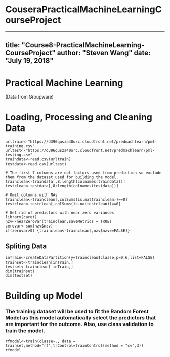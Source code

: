 # CouseraPracticalMachineLearningCourseProject
---
title: "Course8-PracticalMachineLearning-CourseProject"
author: "Steven Wang"
date: "July 19, 2018"
---

# Practical Machine Learning
(Data from Groupware)

# Loading, Processing and Cleaning Data
```{R}
urltrain<-"https://d396qusza40orc.cloudfront.net/predmachlearn/pml-training.csv"
urltest<-"https://d396qusza40orc.cloudfront.net/predmachlearn/pml-testing.csv"
traindata<-read.csv(urltrain)
testdata<-read.csv(urltest)
```

```{R}
# The first 7 columns are not factors used from prediction so exclude them from the dataset used for building the model.
trainclean<-traindata[,8:length(colnames(traindata))]
testclean<-testdata[,8:length(colnames(testdata))]

# Omit columns with NAs
trainclean<-trainclean[,colSums(is.na(trainclean))==0]
testclean<-testclean[,colSums(is.na(testclean))==0]

# Get rid of predictors with near zero variances
library(caret)
nzv<-nearZeroVar(trainclean,saveMetrics = TRUE)
zerovar<-sum(nzv$nzv)
if(zerovar>0) {trainclean<-trainclean[,nzv$nzv==FALSE]}
```
## Spliting Data
```{R}
inTrain<-createDataPartition(y=trainclean$classe,p=0.6,list=FALSE)
trainset<-trainclean[inTrain,]
testset<-trainclean[-inTrain,]
dim(trainset)
dim(testset)
```
# Building up Model
### The training dataset will be used to fit the Random Forest Model as this model automatically select the predictors that are important for the outcome. Also, use class validation to train the model.
```{R}
rfmodel<-train(classe~., data = trainset,method="rf",trControl=trainControl(method = "cv",3))
rfmodel
```
